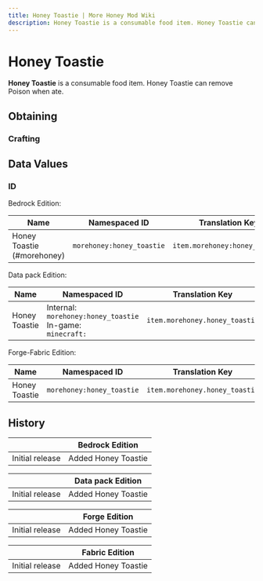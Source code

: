```yaml
---
title: Honey Toastie | More Honey Mod Wiki
description: Honey Toastie is a consumable food item. Honey Toastie can remove Poison when ate.
---
```


# Honey Toastie

**Honey Toastie** is a consumable food item. Honey Toastie can remove Poison when ate.

## Obtaining

### Crafting

<ShapedRecipe
a1="" b1="morefood:butter" c1=""
a2="morefood:toast" b2="honey_bottle" c2="morefood:toast"
a3="" b3="" c3=""
output="morehoney:honey_toastie"/>

## Data Values

### ID

Bedrock Edition:

| Name                       | Namespaced ID             | Translation Key                |
| -------------------------- | ------------------------- | ------------------------------ |
| Honey Toastie (#morehoney) | `morehoney:honey_toastie` | `item.morehoney:honey_toastie` |

Data pack Edition:

| Name          | Namespaced ID                                                      | Translation Key                |
| ------------- | ------------------------------------------------------------------ | ------------------------------ |
| Honey Toastie | Internal:<br>`morehoney:honey_toastie`<br>In-game:<br>`minecraft:` | `item.morehoney.honey_toastie` |

Forge-Fabric Edition:

| Name          | Namespaced ID             | Translation Key                |
| ------------- | ------------------------- | ------------------------------ |
| Honey Toastie | `morehoney:honey_toastie` | `item.morehoney.honey_toastie` |

## History

|                 | Bedrock Edition     |
| --------------- | ------------------- |
| Initial release | Added Honey Toastie |

|                 | Data pack Edition   |
| --------------- | ------------------- |
| Initial release | Added Honey Toastie |

|                 | Forge Edition       |
| --------------- | ------------------- |
| Initial release | Added Honey Toastie |

|                 | Fabric Edition      |
| --------------- | ------------------- |
| Initial release | Added Honey Toastie |
